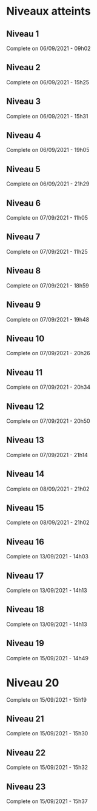 # Niveaux atteints

## Niveau 1
Complete on 06/09/2021 - 09h02

## Niveau 2
Complete on 06/09/2021 - 15h25

## Niveau 3
Complete on 06/09/2021 - 15h31

## Niveau 4
Complete on 06/09/2021 - 19h05

## Niveau 5
Complete on 06/09/2021 - 21h29

## Niveau 6
Complete on 07/09/2021 - 11h05

## Niveau 7
Complete on 07/09/2021 - 11h25

## Niveau 8
Complete on 07/09/2021 - 18h59

## Niveau 9
Complete on 07/09/2021 - 19h48

## Niveau 10
Complete on 07/09/2021 - 20h26

## Niveau 11
Complete on 07/09/2021 - 20h34

## Niveau 12
Complete on 07/09/2021 - 20h50

## Niveau 13
Complete on 07/09/2021 - 21h14

## Niveau 14
Complete on 08/09/2021 - 21h02

## Niveau 15
Complete on 08/09/2021 - 21h02

## Niveau 16
Complete on 13/09/2021 - 14h03

## Niveau 17
Complete on 13/09/2021 - 14h13

## Niveau 18
Complete on 13/09/2021 - 14h13

## Niveau 19
Complete on 15/09/2021 - 14h49

# Niveau 20
Complete on 15/09/2021 - 15h19

## Niveau 21
Complete on 15/09/2021 - 15h30

## Niveau 22
Complete on 15/09/2021 - 15h32

## Niveau 23
Complete on 15/09/2021 - 15h37